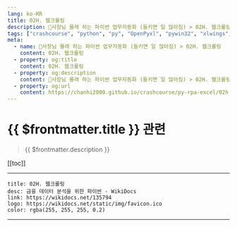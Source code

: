 ```yaml
---
lang: ko-KR
title: 02H. 웹크롤링 
description: 🐍사장님 몰래 하는 파이썬 업무자동화 (들키면 일 많아짐) > 02H. 웹크롤링 
tags: ["crashcourse", "python", "py", "OpenPyxl", "pywin32", "xlwings", "python-docx", "excel"]
meta:
  - name: 🐍사장님 몰래 하는 파이썬 업무자동화 (들키면 일 많아짐) > 02H. 웹크롤링 
    content: 02H. 웹크롤링 
  - property: og:title
    content: 02H. 웹크롤링 
  - property: og:description
    content: 🐍사장님 몰래 하는 파이썬 업무자동화 (들키면 일 많아짐) > 02H. 웹크롤링 
  - property: og:url
    content: https://chanhi2000.github.io/crashcourse/py-rpa-excel/02h.html
---
```


# {{ $frontmatter.title }} 관련

> {{ $frontmatter.description }}

[[toc]]

---

```card
title: 02H. 웹크롤링
desc: 금융 데이터 분석을 위한 파이썬 - WikiDocs
link: https://wikidocs.net/135794
logo: https://wikidocs.net/static/img/favicon.ico
color: rgba(255, 255, 255, 0.2)
```

---

<TagLinks />